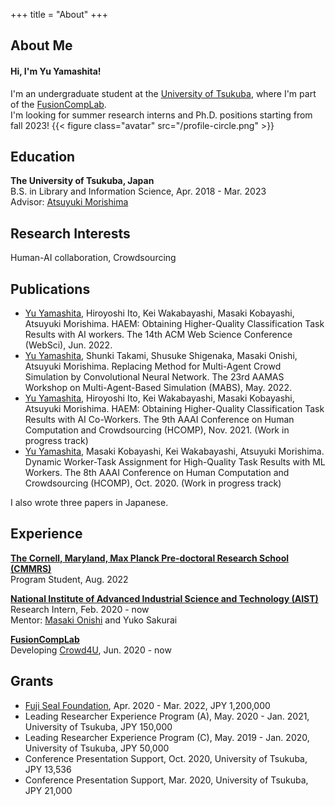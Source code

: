 +++
title = "About"
+++

## About Me
#### Hi, I'm Yu Yamashita!
I'm an undergraduate student at the [University of Tsukuba](https://www.tsukuba.ac.jp/en/),
where I'm part of the [FusionCompLab](https://fusioncomplab.org/index.html).<br>
I'm looking for summer research interns and Ph.D. positions starting from fall 2023!
{{< figure class="avatar" src="/profile-circle.png" >}}

<!--
This is a Hugo based resume template. You can find the full source code on
[GitHub](https://github.com/ojroques/hugo-researcher).
-->

## Education
**The University of Tsukuba, Japan**<br>
B.S. in Library and Information Science, Apr. 2018 - Mar. 2023<br>
Advisor: [Atsuyuki Morishima](https://fusioncomplab.org/people/atsuyuki/index.html)

## Research Interests
Human-AI collaboration, Crowdsourcing

<!-- 
aaaula placerat ex, a consectetur odio
pharetra quis[^1]. Mauris id urna ante.

Fusce pharetra diam ac nisi aliquet, velegestas ex iaculis. Pellentesque
laoreet cursus tellus sed pellentesque. Praesent a rhoncus elit[^2]. Nunc
ipsum nisl, consequat sit amet pretium quis, gravida id ipsum.
-->

## Publications
- <u>Yu Yamashita</u>, Hiroyoshi Ito, Kei Wakabayashi, Masaki Kobayashi, Atsuyuki Morishima. HAEM: Obtaining Higher-Quality Classification Task Results with AI workers. The 14th ACM Web Science Conference (WebSci), Jun. 2022.
- <u>Yu Yamashita</u>, Shunki Takami, Shusuke Shigenaka, Masaki Onishi, Atsuyuki Morishima. Replacing Method for Multi-Agent Crowd Simulation by Convolutional Neural Network. The 23rd AAMAS Workshop on Multi-Agent-Based Simulation (MABS), May. 2022.
- <u>Yu Yamashita</u>, Hiroyoshi Ito, Kei Wakabayashi, Masaki Kobayashi, Atsuyuki Morishima. HAEM: Obtaining Higher-Quality Classification Task Results with AI Co-Workers. The 9th AAAI Conference on Human Computation and Crowdsourcing (HCOMP), Nov. 2021. (Work in progress track)
- <u>Yu Yamashita</u>, Masaki Kobayashi, Kei Wakabayashi, Atsuyuki Morishima. Dynamic Worker-Task Assignment for High-Quality Task Results with ML Workers. The 8th AAAI Conference on Human Computation and Crowdsourcing (HCOMP), Oct. 2020. (Work in progress track)

I also wrote three papers in Japanese.

<!--
In chronological order:
1. F.Bar, J.Doe: Effects of having a placeholder of a name
2. S.Holmes, J.Watson: Consequences of living with a sociopath in London
-->

## Experience
**[The Cornell, Maryland, Max Planck Pre-doctoral Research School (CMMRS)](https://cmmrs.mpi-sws.org/)**<br>
Program Student, Aug. 2022<br>

**[National Institute of Advanced Industrial Science and Technology (AIST)](https://www.aist.go.jp/index_en.html)**<br>
Research Intern, Feb. 2020 - now<br>
Mentor: [Masaki Onishi](http://onishi-lab.jp/index-e.html) and Yuko Sakurai<br>

**[FusionCompLab](https://fusioncomplab.org/index.html)**<br>
Developing [Crowd4U](https://crowd4u.org/en/), Jun. 2020 - now<br>

## Grants
- [Fuji Seal Foundation](https://www.fujiseal.or.jp/en/), Apr. 2020 - Mar. 2022, JPY 1,200,000
- Leading Researcher Experience Program (A), May. 2020 - Jan. 2021, University of Tsukuba, JPY 150,000
- Leading Researcher Experience Program (C), May. 2019 - Jan. 2020, University of Tsukuba, JPY 50,000
- Conference Presentation Support, Oct. 2020, University of Tsukuba, JPY 13,536
- Conference Presentation Support, Mar. 2020, University of Tsukuba, JPY 21,000

<!--
## Typography

This is a [link](http://google.com). Something *italics* and something **bold**.

Here is a table:

Year | Award | Category
-----|-------|--------
2014 | Emmy  | Won Outstanding Lead Actor in a miniseries or a movie
2015 | BAFTA | Nominated for Best Leading Actor for Sherlock
2014 | Satellite | Won Best Actor miniseries or television film

Here is a horizontal rule:

---

Here is a blockquote:

> To a great mind, nothing is little

Here is a `code` block:

```python
def is_elementary():
  return True
```

## References

* Foo Bar: Head of Department, Placeholder Names, Lorem
* John Doe: Associate Professor, Department of Computer Science, Ipsum

[^1]: This is the first footnote.
[^2]: This is the second footnote.
-->